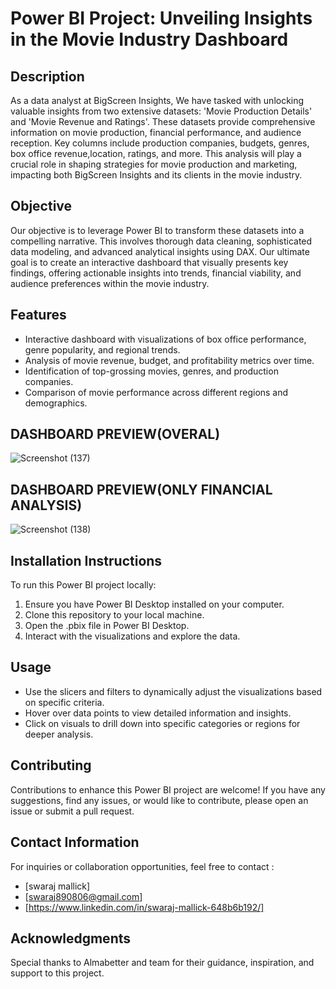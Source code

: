 # Power BI Project: Unveiling Insights in the Movie Industry Dashboard
## Description
As a data analyst at BigScreen Insights, We have tasked with unlocking valuable insights from two extensive datasets: 'Movie Production Details' and 'Movie Revenue and Ratings'. These datasets provide comprehensive information on movie production, financial performance, and audience reception. Key columns include production companies, budgets, genres, box office revenue,location, ratings, and more. This analysis will play a crucial role in shaping strategies for movie production and marketing, impacting both BigScreen Insights and its clients in the movie industry.
## Objective
Our objective is to leverage Power BI to transform these datasets into a compelling narrative. This involves thorough data cleaning, sophisticated data modeling, and advanced analytical insights using DAX. Our ultimate goal is to create an interactive dashboard that visually presents key findings, offering actionable insights into trends, financial viability, and audience preferences within the movie industry.
## Features
- Interactive dashboard with visualizations of box office performance, genre popularity, and regional trends.
- Analysis of movie revenue, budget, and profitability metrics over time.
- Identification of top-grossing movies, genres, and production companies.
- Comparison of movie performance across different regions and demographics.
## DASHBOARD PREVIEW(OVERAL)
![Screenshot (137)](https://github.com/swaraj890/Unveiling-Insights-in-the-Movie-Industry-Dashboard-PowerBi-/assets/135042121/874b13a4-b7a2-41b0-b116-200ff782f127)

## DASHBOARD PREVIEW(ONLY FINANCIAL ANALYSIS)
![Screenshot (138)](https://github.com/swaraj890/Unveiling-Insights-in-the-Movie-Industry-Dashboard-PowerBi-/assets/135042121/e200e0a2-4c37-42be-b549-4a7adc31368c)

## Installation Instructions
To run this Power BI project locally:
1. Ensure you have Power BI Desktop installed on your computer.
2. Clone this repository to your local machine.
3. Open the .pbix file in Power BI Desktop.
4. Interact with the visualizations and explore the data.

## Usage
- Use the slicers and filters to dynamically adjust the visualizations based on specific criteria.
- Hover over data points to view detailed information and insights.
- Click on visuals to drill down into specific categories or regions for deeper analysis.
## Contributing
Contributions to enhance this Power BI project are welcome! If you have any suggestions, find any issues, or would like to contribute, please open an issue or submit a pull request.

## Contact Information
For inquiries or collaboration opportunities, feel free to contact :
- [swaraj mallick]
- [swaraj890806@gmail.com]
- [https://www.linkedin.com/in/swaraj-mallick-648b6b192/]

## Acknowledgments
Special thanks to Almabetter and team  for their guidance, inspiration, and support to this project.
